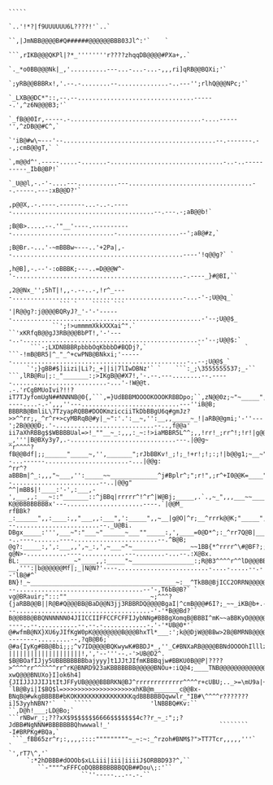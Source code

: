 ### 

```
                                                                                                                                                                            
                                                                                                                                                                           
                                                                                                         `````                                                             
                                                                                                 `..'!*?|f9UUUUUU6L????!'`..`                                              
                                                                                            ``,|JmNBB@@@@B#Q######@@@@@@BBB03Jl^:'`    `                                   
                                                                                       ```,rIKB@@@QKPl|?*_''''''''r????zhqqDB@@@@#PXa+,.`                                  
                                                                                  `._*o0BB@@@Nk|_,'..........---...-...-...-,,,ri]qRB@@BQXi;'`                             
                                                                                `;yRB@@BBBRx!,'.--.-........--..............-..---'';rlhQ@@@NPc;'`                         
                                                                             `_LXB@@DC*"::,--.--................................------.',^z6N@@@B3;'`                      
                                                                           `_fB@@0Ir,-----.-....................................-....-----'',^zDB@@#C^,`                   
                                                                         `'iB@#w\~---'--..........................................--.-------.--,;cmB@@gT,` `               
                                                                        `,m@@d^'.-----.....-.......-...............................-..-..----------_IbB@BP!`               
                                                                       `_U@@l,-.-'-....---...........---..................................--.-----.---:xB@@D?'`            
                                                                       ,p@@X,.-.----.-------...-..-.-----.......................................--.---.-;aB@@b!`           
                                                                       ;B@B>.....--.'"__'----.-----------............................-.................--';aB@#z,`         
                                                                       ;B@Br.-...'-~mBBBw~---..'+2Pa|,--...............................................----'!q@@g?` `      
                                                                       ,h@B],-.--'-:oBBBK;---..=D@@@W^-'-..............................................-.----_}#@BI,``     
                                                                        ,2@@Nx_'';5hT|!,,-.--..-,!r^_----...............................................-...-'-;U@@q_`     
              ``` `    ````` ```                                         '|R@@g?:j@@@@BQRyJ?_'-'-'------....................................................-'--;U@@$_     
            ``';!>ummmmXkkXXXai^".`                                      ``'xKRfqB@@gJ3RB@@@BbPT!,'-'----..-................................................--'--;U@@$:`   
      ```-;LXDNBBBRpbbbOqKbbbD#BQDj?,`              `            `      ```-!mB@BR5|^_"_^+cwPNB@BNkxi;'------................................................-..--;U@@$_`  
     `';}gBB#$]iizi|Li?;_+||i|7lIwDBNz'` `    ```:_;\3555555537;_-``  ```,lRB@Ru|;:_"_______:;>IKgB@@#X7!,'-.--.---........--.-----..........................-...'-!W@@t.  
.-.'rCgBMUoIvi?!!?iT7TJyfomUgN##NNNNB@0{,```,=}UdBBBMOOOOKOOOKRBBDpo;``,zN@@0z;~"~_____",,:____~__!|jKB@BNhT^'.-----....-.-',,,''---...........................---''iB@B;  
BBBRB@BmliL\7TzyapRQBB#DOOKmzicciiTkDbBBgU6q#gmJz?>>^^rr;,_^r^r+>cyMBRqB@#y|_~":'.':__~,'':__,,_____~_!|aRB@@gmi;'-''---';2B@@@@D;.'-...........................--..,f@@a' 
ii7aXhRBBg$$WBBBBUal=>!_""__~_:,,,:_~:!>iaMBBR5L^^;,,!rr!_;rr^!;!r!|g@@@6r~____,,',_________:'-,__~,',:_"_^|hB@@Bh?_,'''|B@BXy3y7,.-.............................---.|@@g~ 
^r^^^^?fB@@Bdf|;;______"_____~,'',_______";rJbBBKv!_;!;_!+r!;!;:;!|b@@g1;~__~"___~:,,:__:'',~~~__~",',"___rimOB@@@@Bb|,r#@@w_..--...------.......................-...|@@g: 
^rr^?aBBBm|^_:,,,"~___,'':_____~~_____________^j#Bplr^;";r!",;r^+I0@@K=____"''',_"'-.'"_:'',__________;>1UB@@@B#NN@@@B+,FB@B$r,,,,,','.--........................--..|@@g" 
^^|mBB$|!____:'-',:___,-',___,,:___~::"_______::^jBBq|rrrrr^!^r^|W@Bj;_____,.`.,~_",,,___~~_______;*1PNB@@@@Dyo#@@@@@B+-,?K@@BBBBBBBBx'---.....................----.`|@@M_ 
rfBBk?_:______",,:____:,,"___,,:___",':_____",,~__|g@O|^r;__^rrrk@@K;"_____",',:____~~________^\1kNB@@@@@@BDjag@@#DB@#r'-.,^*1X$9UUUX!'---.......................--._U@Bi. 
DBgx_____:''',___~":"___~"______~___""_____:,',____=0@D*^;:_^rr7Q@B|___~_____~~____"____>|J6pB@@BMO2|1B@@BRMB@BKir#@N*'--..----.......----.......................--.^B@B;  
@g?:_____:,',:___,,',~_:,',~___~"~________________~~1BB{*^rrrr^\#@BF?;;;;;;;;;;r7JJjb0WNB@@BBUwi!,'~yB@@BB@@@dL_?g@N>-...........----............---........-...--.:X@Bx.  
BL:_______________~"____,,:_____"~_________________:;R@B3^^^^r^^lD@@@BBBBBBBBBBB@@@@N00bjz?__,''':|b@@@@@@Mf|;_|N@N?'----.........................-....-.....--.--'lB@#^`  
BN}!_~________________________________________~:__^TkBB@BjICC2ORRN@@@@@@BpUU$dB@@@@@UT?;,''''',_|K@@@@@#]*;:";2B@N>'.---...................................--'-,T6bB@B?` ` 
vg@BRauir;":::""_______________________~;^^^?{jaRBB@@B||R@B#Q@@@BB@BaD@@N3jj3RBBRDQ@@@@BgaI|^cmB@@@#6I?;_~~_iKB@b+.---.....................................-'-'*B@@Bd?``   
B@@BBB@BBQNNNNNN04JIICCIIFFCCFCFFIJybNNg#BBBgXomqB@BBBI^mK~~aBBKyO@@@@@@@@@@@@BOUqUKM#B@@@@@@@@Bm|!_~_~~;L5N@@Kr'-----..--...........--.--.-............-.'-'*UB@0*'`      
@#wfmB@NX}XU6yJIfKgW0pK@@@@@@@@B@@@BhxTl*___:';k@@DjW@@BBw>2B@BMRNB@@@@NtjKQ@@@@@@BWMMMggW9Ct11+_:::_^TwW@@@@Bj_,,''-....-............---------.........--,?qB@B6;`        
@#a{IyKg#BB@Bbi;;;^v7ID@@@@BQKwywK#BBDJ*_,''_C#BNXaRB@@@@BBNdOOOOhIlllz\r^^|B@@@Rz!:::_;_;;__!|7vv7aRB@@B0B@Qf!_____!?||||||||||||||||||||!,','--'''--.-'>UB@D2^.          
$B@BOafIJjy5UBBBBBBBBbajyyy]t1JJtJIfmKBBBqjw#BBKU0B@@P|????>^^^^rr^^^^^^rr^rK@BNRD923aKBBBBBBB@@@@@BNOu+:iQ@4;____TNB@@@@@@@@@@@@@@@@@@@@@BBBBd|,,:_,'''iN@B1'`            
xwQ@@@BNUXo}I]ok6h4]{JIIJJJJJIJ1tItJFFyUB@@@@BBBRKN@BJ^rrrrrrrrrrrrr^^^^r+cUBU;.._>=\mU9a|+>==>=*>r_.`` `lB@Byi|I$BQ$l=>>>>>>>>>>>>>>>>>>>xhKB@m_______c@@Bx-              
BNqB@#wkgBBBBB#bKOKKKKKKKKKKKKKKKKqdBBBBBBQqwwlr_"IB#\^^^^r???????i]53yyhNBN?'`  `  `````                'lNBBBQ#Kv:``                    ``,D@h!___;LD@Bo;`               
```rNBwr_:;???xX$9$$$$$$6666$$$$$$$4c??r_~_:";;?JdBB#NgNNN#BBBBBBBQhwwwal!_'                              ````````                          -I#BRPKg#BQa,`                 
 ```_fBB65zr^r;:,,,,::::"""""""""~_~:~:_^rzoh#BNM$?">TT7Tcr,,,,,'''`   `                                                                     `',rT7\^,'`                   
     `:*2hDBBB#dOOOb$xLLiii|iii|iiiiJ$ORBBD93?^,``                                                                                                                         
        ``-"""^xFFFCoDQBBBBBBBBQQB##Dou\;:'``                                                                                                                              
                    ``''-----...--.-.``                                                                                                                                                                                                                                                                                                                                         
```

<!--
**amarjandu/amarjandu** is a ✨ _special_ ✨ repository because its `README.md` (this file) appears on your GitHub profile.

Here are some ideas to get you started:

- 🔭 I’m currently working on ... 
- 🌱 I’m currently learning ...
- 👯 I’m looking to collaborate on ...
- 🤔 I’m looking for help with ...
- 💬 Ask me about ...
- 📫 How to reach me: ...
- 😄 Pronouns: ...
- ⚡ Fun fact: ...
-->
